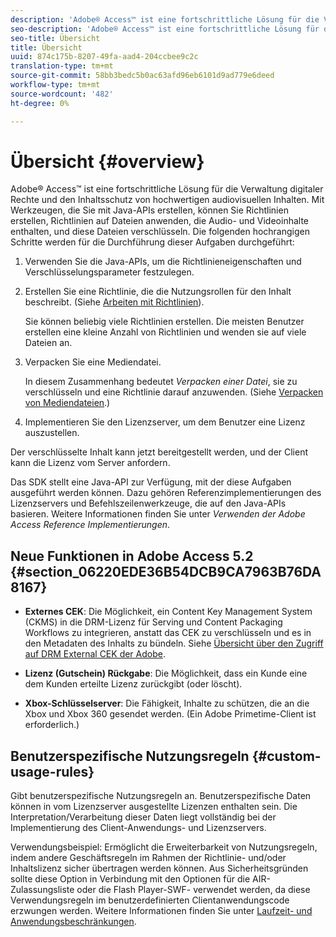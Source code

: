 ```yaml
---
description: 'Adobe® Access™ ist eine fortschrittliche Lösung für die Verwaltung digitaler Rechte und den Inhaltsschutz von hochwertigen audiovisuellen Inhalten. Mit Werkzeugen, die Sie mit Java-APIs erstellen, können Sie Richtlinien erstellen, Richtlinien auf Dateien anwenden, die Audio- und Videoinhalte enthalten, und diese Dateien verschlüsseln. Die Schritte auf hoher Ebene zur Durchführung dieser Aufgaben sind wie folgt: '
seo-description: 'Adobe® Access™ ist eine fortschrittliche Lösung für die Verwaltung digitaler Rechte und den Inhaltsschutz von hochwertigen audiovisuellen Inhalten. Mit Werkzeugen, die Sie mit Java-APIs erstellen, können Sie Richtlinien erstellen, Richtlinien auf Dateien anwenden, die Audio- und Videoinhalte enthalten, und diese Dateien verschlüsseln. Die Schritte auf hoher Ebene zur Durchführung dieser Aufgaben sind wie folgt: '
seo-title: Übersicht
title: Übersicht
uuid: 874c175b-8207-49fa-aad4-204ccbee9c2c
translation-type: tm+mt
source-git-commit: 58bb3bedc5b0ac63afd96eb6101d9ad779e6deed
workflow-type: tm+mt
source-wordcount: '482'
ht-degree: 0%

---
```



# Übersicht {#overview}

Adobe® Access™ ist eine fortschrittliche Lösung für die Verwaltung digitaler Rechte und den Inhaltsschutz von hochwertigen audiovisuellen Inhalten. Mit Werkzeugen, die Sie mit Java-APIs erstellen, können Sie Richtlinien erstellen, Richtlinien auf Dateien anwenden, die Audio- und Videoinhalte enthalten, und diese Dateien verschlüsseln. Die folgenden hochrangigen Schritte werden für die Durchführung dieser Aufgaben durchgeführt:

1. Verwenden Sie die Java-APIs, um die Richtlinieneigenschaften und Verschlüsselungsparameter festzulegen.
1. Erstellen Sie eine Richtlinie, die die Nutzungsrollen für den Inhalt beschreibt. (Siehe [Arbeiten mit Richtlinien](../../aaxs-protecting-content/content-working-with-policies/content-working-with-policies-overview.md)).

   Sie können beliebig viele Richtlinien erstellen. Die meisten Benutzer erstellen eine kleine Anzahl von Richtlinien und wenden sie auf viele Dateien an.

1. Verpacken Sie eine Mediendatei.

   In diesem Zusammenhang bedeutet *Verpacken einer Datei*, sie zu verschlüsseln und eine Richtlinie darauf anzuwenden. (Siehe [Verpacken von Mediendateien](../../aaxs-protecting-content/content-packaging-media-files/content-packaging-media-files-overview.md).)

1. Implementieren Sie den Lizenzserver, um dem Benutzer eine Lizenz auszustellen.

Der verschlüsselte Inhalt kann jetzt bereitgestellt werden, und der Client kann die Lizenz vom Server anfordern.

Das SDK stellt eine Java-API zur Verfügung, mit der diese Aufgaben ausgeführt werden können. Dazu gehören Referenzimplementierungen des Lizenzservers und Befehlszeilenwerkzeuge, die auf den Java-APIs basieren. Weitere Informationen finden Sie unter *Verwenden der Adobe Access Reference Implementierungen*.

## Neue Funktionen in Adobe Access 5.2 {#section_06220EDE36B54DCB9CA7963B76DA8167}

* **Externes CEK**: Die Möglichkeit, ein Content Key Management System (CKMS) in die DRM-Lizenz für Serving und Content Packaging Workflows zu integrieren, anstatt das CEK zu verschlüsseln und es in den Metadaten des Inhalts zu bündeln. Siehe [Übersicht über den Zugriff auf DRM External CEK der Adobe](../../aaxs-drm-xkey-mgmt/aaxs-drm-using-external-cek-overview.md).

* **Lizenz (Gutschein) Rückgabe**: Die Möglichkeit, dass ein Kunde eine dem Kunden erteilte Lizenz zurückgibt (oder löscht).
* **Xbox-Schlüsselserver**: Die Fähigkeit, Inhalte zu schützen, die an die Xbox und Xbox 360 gesendet werden. (Ein Adobe Primetime-Client ist erforderlich.)

## Benutzerspezifische Nutzungsregeln {#custom-usage-rules}

Gibt benutzerspezifische Nutzungsregeln an. Benutzerspezifische Daten können in vom Lizenzserver ausgestellte Lizenzen enthalten sein. Die Interpretation/Verarbeitung dieser Daten liegt vollständig bei der Implementierung des Client-Anwendungs- und Lizenzservers.

Verwendungsbeispiel: Ermöglicht die Erweiterbarkeit von Nutzungsregeln, indem andere Geschäftsregeln im Rahmen der Richtlinie- und/oder Inhaltslizenz sicher übertragen werden können. Aus Sicherheitsgründen sollte diese Option in Verbindung mit den Optionen für die AIR-Zulassungsliste oder die Flash Player-SWF- verwendet werden, da diese Verwendungsregeln im benutzerdefinierten Clientanwendungscode erzwungen werden. Weitere Informationen finden Sie unter [Laufzeit- und Anwendungsbeschränkungen](../../aaxs-protecting-content/content-introduction/content-usage-rules/content-runtime-application-restrictions/content-allowlist-air.md).
